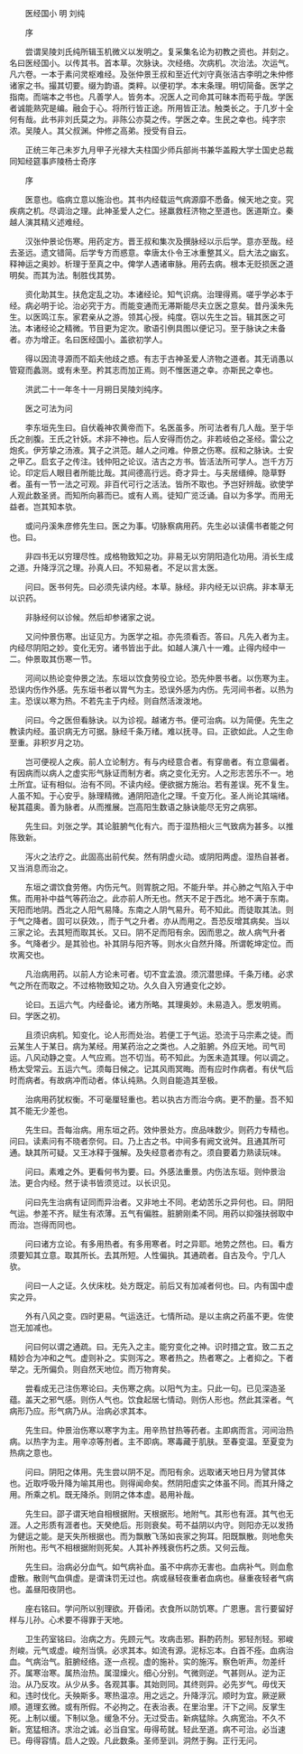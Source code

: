 <!-- { "loadSidebar": true } -->


　　医经国小 明 刘纯

　　序

　　尝谓吴陵刘氏纯所辑玉机微义以发明之。复采集名论为初教之资也。并刻之。名曰医经国小。以传其书。首本草。次脉诀。次经络。次病机。次治法。次运气。凡六卷。一本于素问灵枢难经。及张仲景王叔和至近代刘守真张洁古李明之朱仲修诸家之书。撮其切要。缀为韵语。类粹。以便初学。本末条理。明切简备。医学之指南。而端本之书也。凡善学人。皆务本。况医人之司命其可昧本而苟乎哉。学医者诚能熟究是编。融会于心。将所行皆正途。所用皆正法。触类长之。于几岁十全何有哉。此书非刘氏莫之为。非陈公亦莫之传。学医之幸。生民之幸也。纯字宗浓。吴陵人。其父叔渊。仲修之高弟。授受有自云。

　　正统三年己未岁九月甲子光禄大夫柱国少师兵部尚书兼华盖殿大学士国史总裁同知经筵事庐陵杨士奇序

　　序

　　医意也。临病立意以施治也。其书内经载运气病源靡不悉备。候天地之变。究疾病之机。尽调治之理。此神圣爱人之仁。拯羸救枉济物之至道也。医道斯立。秦越人演其精义述难经。

　　汉张仲景论伤寒。用药定方。晋王叔和集次及撰脉经以示后学。意亦至哉。经去圣远。遗文错简。后学专方而惑意。幸唐太仆令王冰重整其义。启大法之幽玄。释神运之奥妙。析理于至真之中。俾学人遇诸审脉。用药去病。根本无贬损医之道明矣。而其为法。制胜伐其势。

　　资化助其生。扶危定乱之功。本诸经论。知气识病。治理得焉。嗟乎学必本于经。病必明于论。治必究于方。而能变通而无滞斯能尽夫立医之意矣。昔丹溪朱先生。以医鸣江东。家君亲从之游。领其心授。纯度。窃以先生之旨。辑其医之可法。本诸经论之精微。节目更为定次。歌语引例具图以便记习。至于脉诀之未备者。亦为增正。名曰医经国小。盖欲初学人。

　　得以因流寻源而不蹈夫他歧之惑。有志于古神圣爱人济物之道者。其无诮愚以管窥而蠡测。或有未至。矜其志而加正焉。则不惟医道之幸。亦斯民之幸也。

　　洪武二十一年冬十一月朔日吴陵刘纯序。

　　医之可法为问

　　李东垣先生曰。自伏羲神农黄帝而下。名医虽多。所可法者有几人哉。至于华氏之剖腹。王氏之针妖。术非不神也。后人安得而仿之。非若岐伯之圣经。雷公之炮炙。伊芳挚之汤液。箕子之洪范。越人之问难。仲景之伤寒。叔和之脉诀。士安之甲乙。启玄子之传注。钱仲阳之论议。洁古之方书。皆活法所可学人。岂千方万论。印定后人眼目者所能比哉。其间德高行远。奇才异士。与夫居缙绅。隐草野者。虽有一节一法之可观。非百代可行之活法。皆所不取也。予岂好辨哉。欲使学人观此数圣贤。而知所向慕而已。或有人焉。徒知广览泛诵。自以为多学。而用无益者。岂其知本欤。

　　或问丹溪朱彦修先生曰。医之为事。切脉察病用药。先生必以读儒书者能之何也。曰。

　　非四书无以穷理尽性。成格物致知之功。非易无以穷阴阳造化功用。消长生成之道。升降浮沉之理。孙真人曰。不知易者。不足以言太医。

　　问曰。医书何先。曰必须先读内经。本草。脉经。非内经无以识病。非本草无以识药。

　　非脉经何以诊候。然后却参诸家之说。

　　又问仲景伤寒。出证见方。为医学之祖。亦先须看否。答曰。凡先入者为主。内经尽阴阳之妙。变化无穷。诸书皆出于此。如越人演八十一难。止得内经中一二。仲景取其伤寒一节。

　　河间以热论变仲景之法。东垣以饮食劳役立论。恐先仲景书者。以伤寒为主。恐误内伤作外感。先东垣书者以胃气为主。恐误外感为内伤。先河间书者。以热为主。恐误以寒为热。不若先主于内经。则自然活泼泼地。

　　问曰。今之医但看脉诀。以为诊视。越诸方书。便可治病。以为简便。先生之教读内经。虽识病无方可据。脉经千条万绪。难以抚寻。曰。正欲如此。人之生命至重。非积岁月之功。

　　岂可便视人之疾。前人立论制方。有与内经意合者。有穿凿者。有立意偏者。有因病而以病人之虚实形气脉证而制方者。病之变化无穷。人之形志苦乐不一。地土所宜。证有相似。治有不同。不读内经。便欲据方施治。若有差误。死不复生。人虽不知。于心安乎。脉理精微。通阴阳造化之理。千变万化。圣人尚论其端绪。秘其蕴奥。善为脉者。从而推展。岂高阳生数语之脉诀能尽无穷之病邪。

　　先生曰。刘张之学。其论脏腑气化有六。而于湿热相火三气致病为甚多。以推陈致新。

　　泻火之法疗之。此固高出前代矣。然有阴虚火动。或阴阳两虚。湿热自甚者。又当消息而治之。

　　东垣之谓饮食劳倦。内伤元气。则胃脘之阳。不能升举。并心肺之气陷入于中焦。而用补中益气等药治之。此亦前人所无也。然天不足于西北。地不满于东南。天阳而地阴。西北之人阳气易降。东南之人阴气易升。苟不知此。而徒取其法。则于气之降者。固可以获效。，而于气之升者。亦从而用之。吾恐反增其病矣。当以三家之论。去其短而取其长。又曰。阴不足而阳有余。因而思之。故人病气升者多。气降者少。是其验也。补其阴与阳齐等。则水火自然升降。所谓乾坤定位。而坎离交也。

　　凡治病用药。以前人方论未可者。切不宜孟浪。须沉潜思绎。千条万绪。必求气之所在而取之。不过格物致知之功。久久自入穷通变化之妙。

　　论曰。五运六气。内经备论。诸方所略。其理奥妙。未易造入。愿发明焉。曰。学医之初。

　　且须识病机。知变化。论人形而处治。若便工于气运。恐流于马宗素之徒。而云某生人于某日。病为某经。用某药治之之类也。人之脏腑。外应天地。司气司运。八风动静之变。人气应焉。岂不切当。苟不知此。为医未造其理。何以调之。杨太受常云。五运六气。须每日候之。记其风雨冥晦。而有应时作病者。有伏气后时而病者。有故病冲而动者。体认纯熟。久则自能造其至极。

　　治病用药犹权衡。不可毫厘轻重也。若以执古方而治今病。更不酌量。吾不知其不能无少差也。

　　先生曰。吾每治病。用东垣之药。效仲景处方。庶品味数少。则药力专精也。问曰。读素问有不晓者奈何。曰。乃上古之书。中间多有阙文讹舛。且通其所可通。缺其所可疑。又王冰释于强解。及失经意者亦有之。须自要着力熟读玩味。

　　问曰。素难之外。更看何书为要。曰。外感法重景。内伤法东垣。则仲景治法。更合内经。然于读书皆须览过。以长识见。

　　问曰先生治病有证同而异治者。又非地土不同。老幼苦乐之异何也。曰。阴阳气运。参差不齐。赋生有浓薄。五气有偏胜。脏腑刚柔不同。用药以抑强扶弱取中而治。岂得而同也。

　　问曰诸方立论。有多用热者。有多用寒者。时之异耶。地势之然也。曰。看方须要知其立意。取其所长。去其所短。人性偏执。其通疏者。自古及今。宁几人欤。

　　问曰一人之证。久伏床枕。处方既定。前后又有加减者何也。曰。内有国中虚实之异。

　　外有八风之变。四时更易。气运迭迁。七情所动。是以主病之药虽不更。佐使岂无加减也。

　　问曰何以谓之通疏。曰。无先入之主。能穷变化之神。识时措之宜。致二五之精妙合为冲和之气。虚则补之。实则泻之。寒者热之。热者寒之。上者抑之。下者举之。无所偏负。则自然天地位。而万物育矣。

　　尝看成无己注伤寒论曰。夫伤寒之病。以阳气为主。只此一句。已见深造圣蕴。盖天之邪气感。则伤人气也。饮食起居七情动。则伤人形也。然此其深者。气病形乃应。形气病乃从。治病必求其本。

　　先生曰。仲景治伤寒以寒字为主。用辛热甘热等药者。主即病而言。河间治热病。以热字为主。用辛凉等剂者。主不即病。寒毒藏于肌肤。至春变温。至夏变为热病之意也。

　　问曰。阴阳之体用。先生尝以阴不足。而阳有余。远取诸天地日月为譬其体也。近取呼吸升降为喻其用也。则得闻命矣。然阴阳虚实之体虽不同。而其升降之用。所乘之机。既无降杀。则阴之体本虚。曷用补哉。

　　先生曰。邵子谓天地自相根据附。天根据形。地附气。其形也有涯。其气也无涯。人之形质有涯者也。天癸绝后。形则衰矣。苟不益阴以内守。则阳亦无以发扬为健运之能。是天失所根据也。而为飘散飞荡如丧家之狗耳。阳既飘散。则地愈失所附也。形气不相根据附则死矣。人其补养残衰伤朽之质。又何云哉。

　　先生曰。治病必分血气。如气病补血。虽不中病亦无害也。血病补气。则血愈虚散。散则气血俱虚。是谓诛罚无过也。病或昼轻夜重者血病也。昼重夜轻者气病也。盖昼阳夜阴也。

　　座右铭曰。学问所以别理欲。开昏闭。衣食所以防饥寒。广恩惠。言行要留好样与儿孙。心术要不得罪于天地。

　　卫生药室铭曰。治病之方。先顾元气。攻病击邪。斟酌药剂。邪轻剂轻。邪峻剂峻。元气或虚。峻剂当慎。必求其本。如流有源。泥标忘本。白首不痊。血病治血。气病治气。脏腑经络。逐一点视。虚的施补。实的施泻。察色听声。勿差纤芥。属寒治寒。属热治热。属湿燥火。细心分别。气微则逆。气甚则从。逆为正治。从乃反攻。从少从多。各观其事。其始则同。其终则异。必先岁气。毋伐天和。违时伐化。夭殃斯多。寒热温凉。用之远之。升降浮沉。顺时为宜。厥逆厥顺。道理玄微。或有所假。不必拘之。在表治表。在里治里。汗下之间。反掌生死。上制以缓。下制以急。缓急不分。无过受击。新病猛除。久病宽治。不久不新。宽猛相济。求治之诚。必当自宝。毋得苟就。轻此至道。病不可治。必当速已。毋得容情。启人之毁。凡此数条。圣师至训。洞然于胸。正行无问。

